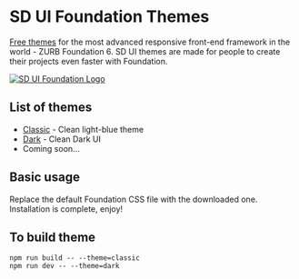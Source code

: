# SD UI Foundation Themes

[Free themes](http://es-di.com/foundation/) for the most advanced responsive front-end framework in the world - ZURB Foundation 6. 
SD UI themes are made for people to create their projects even faster with Foundation.

[![SD UI Foundation Logo](http://es-di.com/wp-content/themes/sd-com/static/img/foundation/foundation-girl-github.png)](http://es-di.com/foundation)

List of themes
-----
- [Classic](http://es-di.com/sdcontent/foundation/classic/) - Clean light-blue theme 
- [Dark](http://es-di.com/sdcontent/foundation/dark/) - Clean Dark UI
- Coming soon...

Basic usage 
-----
Replace the default Foundation CSS file with the downloaded one. Installation is complete, enjoy!

To build theme
-----
```
npm run build -- --theme=classic
npm run dev -- --theme=dark
```
